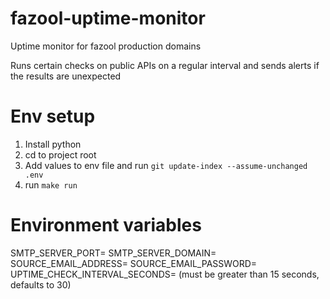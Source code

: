 # fazool-uptime-monitor
Uptime monitor for fazool production domains

Runs certain checks on public APIs on a regular interval and sends alerts if the results are unexpected

# Env setup

1. Install python
2. cd to project root
3. Add values to env file and run `git update-index --assume-unchanged .env`
4. run `make run`

# Environment variables
SMTP_SERVER_PORT=
SMTP_SERVER_DOMAIN=
SOURCE_EMAIL_ADDRESS=
SOURCE_EMAIL_PASSWORD=
UPTIME_CHECK_INTERVAL_SECONDS= (must be greater than 15 seconds, defaults to 30)